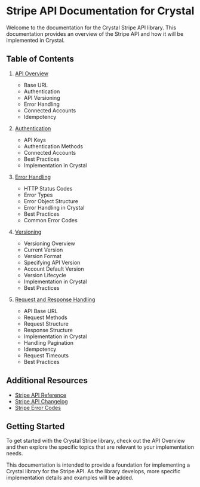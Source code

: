 # Stripe API Documentation for Crystal

Welcome to the documentation for the Crystal Stripe API library. This documentation provides an overview of the Stripe API and how it will be implemented in Crystal.

## Table of Contents

1. [API Overview](./api-overview.md)
   - Base URL
   - Authentication
   - API Versioning
   - Error Handling
   - Connected Accounts
   - Idempotency

2. [Authentication](./authentication.md)
   - API Keys
   - Authentication Methods
   - Connected Accounts
   - Best Practices
   - Implementation in Crystal

3. [Error Handling](./error-handling.md)
   - HTTP Status Codes
   - Error Types
   - Error Object Structure
   - Error Handling in Crystal
   - Best Practices
   - Common Error Codes

4. [Versioning](./versioning.md)
   - Versioning Overview
   - Current Version
   - Version Format
   - Specifying API Version
   - Account Default Version
   - Version Lifecycle
   - Implementation in Crystal
   - Best Practices

5. [Request and Response Handling](./request-response.md)
   - API Base URL
   - Request Methods
   - Request Structure
   - Response Structure
   - Implementation in Crystal
   - Handling Pagination
   - Idempotency
   - Request Timeouts
   - Best Practices

## Additional Resources

- [Stripe API Reference](https://docs.stripe.com/api)
- [Stripe API Changelog](https://docs.stripe.com/changelog)
- [Stripe Error Codes](https://docs.stripe.com/error-codes)

## Getting Started

To get started with the Crystal Stripe library, check out the API Overview and then explore the specific topics that are relevant to your implementation needs.

This documentation is intended to provide a foundation for implementing a Crystal library for the Stripe API. As the library develops, more specific implementation details and examples will be added.
